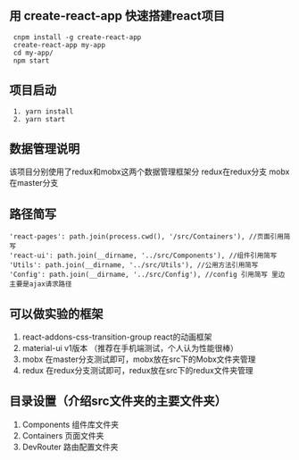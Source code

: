 ## 用 create-react-app  快速搭建react项目
```
 cnpm install -g create-react-app
 create-react-app my-app
 cd my-app/
 npm start
```
## 项目启动
```
 1. yarn install
 2. yarn start
```

## 数据管理说明
该项目分别使用了redux和mobx这两个数据管理框架分
redux在redux分支
mobx在master分支


## 路径简写
```
'react-pages': path.join(process.cwd(), '/src/Containers'), //页面引用简写
'react-ui': path.join(__dirname, '../src/Components'), //组件引用简写
'Utils': path.join(__dirname, '../src/Utils'), //公用方法引用简写
'Config': path.join(__dirname, '../src/Config'), //config 引用简写 里边主要是ajax请求路径
```
## 可以做实验的框架
1. react-addons-css-transition-group react的动画框架
2. material-ui v1版本 （推荐在手机端测试，个人认为性能很棒）
3. mobx 在master分支测试即可，mobx放在src下的Mobx文件夹管理
4. redux 在redux分支测试即可，redux放在src下的redux文件夹管理

## 目录设置（介绍src文件夹的主要文件夹）
1. Components 组件库文件夹
2. Containers 页面文件夹
3. DevRouter 路由配置文件夹

